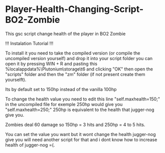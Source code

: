 # Player-Health-Changing-Script-BO2-Zombie
This gsc script change health of the player in BO2 Zombie

!!! Instalation Tutorial !!!

To install it you need to take the compiled version (or compile the uncompiled version yourself) and drop it into your script folder you can open it by pressing WIN + R and pasting this %localappdata%\Plutonium\storage\t6 and clicking "OK" then open the "scripts" folder and then the "zm" folder (if not present create them yourselft).


Its by default set to 150hp instead of the vanilla 100hp

To change the health value you need to edit this line "self.maxhealth=150;" in the uncompiled file for exemple 250hp would give you "self.maxhealth=250;" 250hp is equivalent to the health that jugger-nog give you.

Zombies deal 60 damage so 150hp = 3 hits and 250hp = 4 to 5 hits.

You can set the value you want but it wont change the health jugger-nog give you will need another script for that and i dont know how to increase health of jugger-nog =(.



